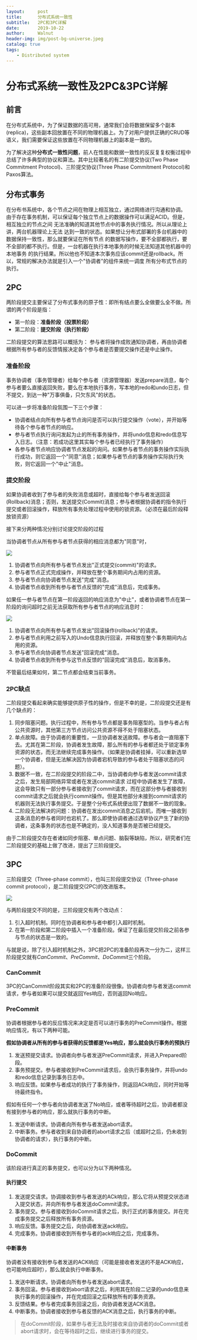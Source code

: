 ```yaml
---
layout:     post
title:      分布式系统一致性
subtitle:   2PC和3PC详解
date:       2019-10-22
author:     Walnut
header-img: img/post-bg-universe.jpeg
catalog: true
tags:
    - Distributed system
---
```


# 分布式系统一致性及2PC&3PC详解

## 前言

在分布式系统中，为了保证数据的高可用，通常我们会将数据保留多个副本(replica)，这些副本回放置在不同的物理机器上。为了对用户提供正确的CRUD等语义，我们需要保证这些放置在不同物理机器上的副本是一致的。

为了解决这种**分布式一致性问题**，前人在性能和数据一致性的反反复复权衡过程中总结了许多典型的协议和算法。其中比较著名的有二阶提交协议(Two Phase Commitment Protocol)、三阶提交协议(Three Phase Commitment Protocol)和Paxos算法。

## 分布式事务

在分布书系统中，各个节点之间在物理上相互独立，通过网络进行沟通和协调。
由于存在事务机制，可以保证每个独立节点上的数据操作可以满足ACID。但是，相互独立的节点之间
无法准确的知道其他节点中的事务执行情况。所以从理论上讲，两台机器理论上无法
达到一致的状态。如果想让分布式部署的多台机器中的数据保持一致性，那么就要保证在所有节点
的数据写操作，要不全部都执行，要不全部的都不执行。但是，一台机器在执行本地事务的时候无法知道其他机器中的本地事务
的执行结果。所以他也不知道本次事务应该commit还是rollback。所以，常规的解决办法就是引入一个"协调者"的组件来统一调度
所有分布式节点的执行。

## 2PC

两阶段提交主要保证了分布式事务的原子性：即所有结点要么全做要么全不做。所谓的两个阶段是指：
- 第一阶段：**准备阶段（投票阶段）**
- 第二阶段：**提交阶段（执行阶段）**

二阶段提交的算法思路可以概括为：
参与者将操作成败通知协调者，再由协调者根据所有参与者的反馈情报决定各个参与者是否要提交操作还是中止操作。

### 准备阶段

事务协调者（事务管理者）给每个参与者（资源管理器）发送prepare消息，每个参与者要么直接返回失败，要么在本地执行事务，写本地的redo和undo日志，但不提交，到达一种"万事俱备，只欠东风"的状态。

可以进一步将准备阶段氛围一下三个步骤：

- 协调者结点向所有参与者节点询问是否可以执行提交操作（vote），并开始等待各个参与者节点的响应。
- 参与者节点执行询问发起为止的所有事务操作，并将undo信息和redo信息写入日志。（注意：若成功这里其实每个参与者已经执行了事务操作）
- 各参与者节点响应协调者节点发起的询问。如果参与者节点的事务操作实际执行成功，则它返回一个"同意"消息；如果参与者节点的事务操作实际执行失败，则它返回一个"中止"消息。

### 提交阶段

如果协调者收到了参与者的失败消息或超时，直接给每个参与者发送回滚(Rollback)消息；否则，发送提交(Commit)消息；参与者根据协调者的指令执行提交或者回滚操作，释放所有事务处理过程中使用的锁资源。（必须在最后阶段释放锁资源）

接下来分两种情况分别讨论提交阶段的过程

当协调者节点从所有参与者节点获得的相应消息都为"同意"时，

![](https://blog.yangx.site/images/2PC_success.png)

1. 协调者节点向所有参与者节点发出"正式提交(commit)"的请求。
2. 参与者节点正式完成操作，并释放在整个事务期间内占用的资源。
3. 参与者节点向协调者节点发送"完成"消息。
4. 协调者节点收到所有参与者节点反馈的"完成"消息后，完成事务。

如果任一参与者节点在第一阶段返回的响应消息为"中止"，或者协调者节点在第一阶段的询问超时之前无法获取所有参与者节点的响应消息时：

![](https://blog.yangx.site/images/2PC_fail.png)

1. 协调者节点向所有参与者节点发出"回滚操作(rollback)"的请求。
2. 参与者节点利用之前写入的Undo信息执行回滚，并释放在整个事务期间内占用的资源。
3. 参与者节点向协调者节点发送"回滚完成"消息。
4. 协调者节点收到所有参与这节点反馈的"回滚完成"消息后，取消事务。

不管最后结果如何，第二节点都会结束当前事务。

### 2PC缺点

二阶段提交看起来确实能够提供原子性的操作，但是不幸的是，二阶段提交还是有几个缺点的：

1. 同步阻塞问题。执行过程中，所有参与节点都是事务阻塞型的。当参与者占有公共资源时，其他第三方节点访问公共资源不得不处于阻塞状态。
2. 单点故障。由于协调者的重要性，一旦协调者发送故障。参与者会一直阻塞下去。尤其在第二阶段，协调者发生故障，那么所有的参与者都还处于锁定事务资源的状态，而无法继续完成事务操作。（如果是协调者挂掉，可以重新选举一个协调者，但是无法解决因为协调者宕机导致的参与者处于阻塞状态的问题）。
3. 数据不一致，在二阶段提交的阶段二中，当协调者向参与者发送commit请求之后，发生局部网络异常或者在发送commit请求
过程中协调者发生了故障，这会导致只有一部分参与者接收到了commit请求，而在这部分参与者接收到commit请求之后就会执行commit操作。但是其他部分未接到commit请求的机器则无法执行事务提交。于是整个分布式系统便出现了数据不一致的现象。
4. 二阶段无法解决的问题：协调者在发出commit消息之后宕机，而唯一接收到这条消息的参与者同时也宕机了。那么即使协调者通过选举协议产生了新的协调者，这条事务的状态也是不确定的，没人知道事务是否被已经提交。

由于二阶段提交存在者诸如同步阻塞、单点问题、脑裂等缺陷，所以，研究者们在二阶段提交的基础上做了改进，提出了三阶段提交。

## 3PC

三阶段提交（Three-phase commit），也叫三阶段提交协议（Three-phase commit protocol），是二阶段提交(2PC)的改进版本。

![](https://blog.yangx.site/images/3PC.png)

与两阶段提交不同的是，三阶段提交有两个改动点：

1. 引入超时机制。同时在协调者和参与者中都引入超时机制。
2. 在第一阶段和第二阶段中插入一个准备阶段。保证了在最后提交阶段之前各参与节点的状态是一致的。

与就是说，除了引入超时机制之外，3PC把2PC的准备阶段再次一分为二，这样三阶段提交就有*CanCommit*、*PreCommit*、*DoCommit*三个阶段。

### CanCommit

3PC的CanCommit阶段其实和2PC的准备阶段很像。协调者向参与者发送commit请求，参与者如果可以提交就返回Yes响应，否则返回No响应。

### PreCommit

协调者根据参与者的反应情况来决定是否可以进行事务的PreCommit操作。根据响应情况，有以下两种可能。

**假如协调者从所有的参与者获得的反馈都是Yes响应，那么就会执行事务的预执行**

1. 发送预提交请求。协调者向参与者发送PreCommit请求，并进入Prepared阶段。
2. 事务预提交。参与者接收到PreCommit请求后，会执行事务操作，并将undo和redo信息记录到事务日志中。
3. 响应反馈。如果参与者成功的执行了事务操作，则返回ACk响应，同时开始等待最终指令。

假如有任何一个参与者向协调者发送了No响应，或者等待超时之后，协调者都没有接到参与者的响应，那么就执行事务的中断。

1. 发送中断请求。协调者向所有参与者发送abort请求。
2. 中断事务。参与者收到来自协调者的abort请求之后（或超时之后，仍未收到协调者的请求），执行事务的中断。

### DoCommit

该阶段进行真正的事务提交，也可以分为以下两种情况。

#### 执行提交

1. 发送提交请求。协调接收到参与者发送的ACk响应，那么它将从预提交状态进入提交状态，并向所有参与者发送doCommit请求。
2. 事务提交。参与者接收到doCommit请求之后，执行正式的事务提交。并在完成事务提交之后释放所有事务资源。
3. 响应反馈。事务提交之后，向协调者发送ack响应。
4. 完成事务。协调者接收到所有参与者的ack响应之后，完成事务。

#### 中断事务

协调者没有接收到参与者发送的ACK响应（可能是接收者发送的不是ACK响应，也可能响应超时），那么就会执行中断事务。
1. 发送中断请求。协调者向所有参与者发送abort请求。
2. 事务回滚。参与者接收到abort请求之后，利用其在阶段二记录的undo信息来执行事务的回滚操作，并在完成回滚之后释放所有的事务资源。
3. 反馈结果。参与者完成事务回滚之后，向协调者发送ACK消息。
4. 中断事务。协调者接收到参与者反馈的ACK消息之后，执行事务的中断。

> 在doCommit阶段，如果参与者无法及时接收来自协调者的doCommit或者abort请求时，会在等待超时之后，继续进行事务的提交。